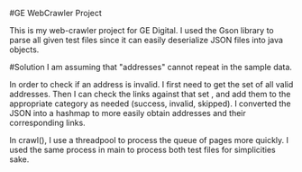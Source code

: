 #GE WebCrawler Project

This is my web-crawler project for GE Digital.
I used the Gson library to parse all given test files since it can easily deserialize JSON files into java objects.

#Solution
I am assuming that "addresses" cannot repeat in the sample data.

In order to check if an address is invalid. I first need to get the set of all valid addresses. Then I can check the links against that set
, and add them to the appropriate category as needed (success, invalid, skipped). I converted the JSON into a hashmap to more easily
obtain addresses and their corresponding links.

In crawl(), I use a threadpool to process the queue of pages more quickly. I used the same process in main to process both test files
for simplicities sake.
